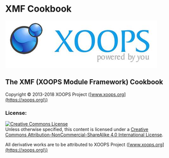 # XMF Cookbook

![logoXoops.jpg](.gitbook/assets/logoxoops.jpg)

## The XMF \(XOOPS Module Framework\) Cookbook

Copyright © 2013-2018 XOOPS Project \([www.xoops.org](https://xoops.org)\)

### License:

[![Creative Commons License](https://i.creativecommons.org/l/by-nc-sa/4.0/88x31.png)](http://creativecommons.org/licenses/by-nc-sa/4.0/)  
Unless otherwise specified, this content is licensed under a [Creative Commons Attribution-NonCommercial-ShareAlike 4.0 International License](http://creativecommons.org/licenses/by-nc-sa/4.0/).

All derivative works are to be attributed to XOOPS Project \([www.xoops.org](https://xoops.org)\)

